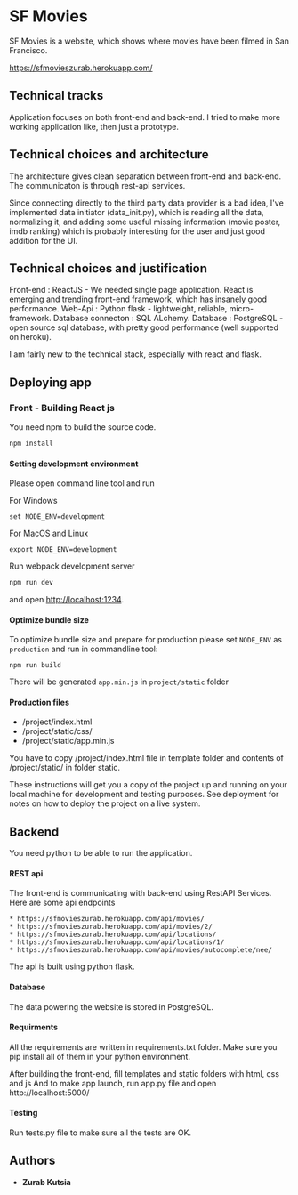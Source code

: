 # SF Movies

SF Movies is a website, which shows where movies have been filmed in San Francisco.

https://sfmovieszurab.herokuapp.com/

## Technical tracks

Application focuses on both front-end and back-end.
I tried to make more working application like, then just a prototype.

## Technical choices and architecture

The architecture gives clean separation between front-end and back-end.
The communicaton is through rest-api services.

Since connecting directly to the third party data provider is a bad idea,
I've implemented data initiator (data_init.py), which is reading all the data, 
normalizing it, and adding some useful missing information (movie poster, imdb ranking) which is probably interesting for the user
and just good addition for the UI.

## Technical choices and justification
	
Front-end : ReactJS - We needed single page application. React is emerging and trending front-end framework, which has insanely good performance.
Web-Api : Python flask - lightweight, reliable, micro-framework. 
Database connecton : SQL ALchemy.
Database : PostgreSQL - open source sql database, with pretty good performance (well supported on heroku).

I am fairly new to the technical stack, especially with react and flask.

## Deploying app

### Front - Building React js

You need npm to build the source code.

```sh
npm install
```
#### Setting development environment
Please open command line tool and run

For Windows
```
set NODE_ENV=development
```
For MacOS and Linux

```
export NODE_ENV=development
```
Run webpack development server

```js
npm run dev
```
and open [http://localhost:1234](http://localhost:1234).

#### Optimize bundle size

To optimize bundle size and prepare for production please set `NODE_ENV` as `production` and run in commandline tool:

```
npm run build
```
There will be generated `app.min.js` in `project/static` folder

#### Production files
* /project/index.html
* /project/static/css/
* /project/static/app.min.js

You have to copy /project/index.html file in template folder and contents of /project/static/ in folder static.


These instructions will get you a copy of the project up and running on your local machine for development and testing purposes. See deployment for notes on how to deploy the project on a live system.

## Backend

You need python to be able to run the application.

#### REST api

The front-end is communicating with back-end using RestAPI Services.
Here are some api endpoints

	* https://sfmovieszurab.herokuapp.com/api/movies/
	* https://sfmovieszurab.herokuapp.com/api/movies/2/	
	* https://sfmovieszurab.herokuapp.com/api/locations/
	* https://sfmovieszurab.herokuapp.com/api/locations/1/
	* https://sfmovieszurab.herokuapp.com/api/movies/autocomplete/nee/

	
The api is built using python flask.

#### Database

The data powering the website is stored in PostgreSQL.



#### Requirments

All the requirements are written in requirements.txt folder.
Make sure you pip install all of them in your python environment.

After building the front-end, fill templates and static folders with html, css and js
And to make app launch, run app.py file and open http://localhost:5000/

#### Testing
Run tests.py file to make sure all the tests are OK.



## Authors

* **Zurab Kutsia** 

